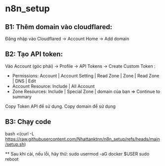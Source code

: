 # n8n_setup
## B1: Thêm domain vào cloudflared: 
Đăng nhập vào Cloudflared -> Account Home -> Add domain
## B2: Tạo API token:
Vào Account (góc phải) -> Profile -> API Tokens -> Create Custom Token :
- Permissions:
  Account | Account Setting | Read
  Zone | Zone | Read
  Zone | DNS | Edit
- Account Resource:
  Include | All Account
- Zone Resources:
  Include | Special Zone | domain của bạn
=> Continue to summary

Copy Token API để sử dụng.
Copy domain để sử dụng

## B3: Chạy code
bash <(curl -L https://raw.githubusercontent.com/Nhattanktnn/n8n_setup/refs/heads/main/setup.sh)

** Sau khi cài, nếu lỗi, hãy thử:
sudo usermod -aG docker $USER
sudo reboot
